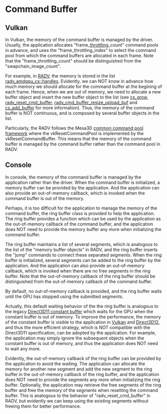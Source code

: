 # Command Buffer  

## Vulkan

In Vulkan, the memory of the command buffer is managed by the driver. Usually, the application allocates \"frame\_[throttling](https://community.arm.com/arm-community-blogs/b/graphics-gaming-and-vr-blog/posts/the-mali-gpu-an-abstract-machine-part-1---frame-pipelining)\_count\" command pools in advance, and uses the "frame_throttling_index" to select the command pool from which the command buffers are allocated in each frame. Note that the "frame_throttling_count" should be distinguished from the "swapchain_image_count".  

For example, in [RADV](https://docs.mesa3d.org/drivers/radv.html), the memory is stored in the list [radv_amdgpu_cs::handles](https://gitlab.freedesktop.org/mesa/mesa/-/blob/22.3/src/amd/vulkan/winsys/amdgpu/radv_amdgpu_cs.c#L482). Evidently, we can NOT know in advance how much memory we should allocate for the command buffer at the begining of each frame. Hence, when we are out of memory, we need to allocate a new buffer object and insert the new buffer object to the list (see [cs_grow](https://gitlab.freedesktop.org/mesa/mesa/-/blob/22.3/src/amd/vulkan/winsys/amdgpu/radv_amdgpu_cs.c#L409), [radv_reset_cmd_buffer](https://gitlab.freedesktop.org/mesa/mesa/-/blob/22.3/src/amd/vulkan/radv_cmd_buffer.c#L466), [radv_cmd_buffer_resize_upload_buf](https://gitlab.freedesktop.org/mesa/mesa/-/blob/22.3/src/amd/vulkan/radv_cmd_buffer.c#L546) and [cs_add_buffer](https://gitlab.freedesktop.org/mesa/mesa/-/blob/22.3/src/amd/vulkan/winsys/amdgpu/radv_amdgpu_cs.c#L547) for more information). Thus, the memory of the command buffer is NOT continuous, and is composed by several buffer objects in the list.  

Particularly, the RADV follows the Mesa3D [common command pool framework](https://gitlab.freedesktop.org/mesa/mesa/-/blob/22.3/src/vulkan/runtime/vk_command_pool.c#L131) where the vkResetCommandPool is implemented by the vkResetCommandBuffer. This means that the memory of the command buffer is managed by the command buffer rather than the command pool in RADV.  

## Console  

In console, the memory of the command buffer is managed by the application rather than the driver. When the command buffer is initialized, a memory buffer can be provided by the application. And the application can also provide an out-of-memory callback, which is invoked when the command buffer is out of the memory.

Perhaps, it is too difficult for the application to manage the memory of the command buffer, the ring buffer class is provided to help the application. The ring buffer provides a function which can be used by the application as the out-of-memory callback of the command buffer, and the application does NOT need to provide the memory buffer any more when initializing the command buffer.  

The ring buffer maintains a list of several segments, which is analogous to the list of the "memory buffer objects" in RADV, and the ring buffer inserts the "jump" commands to connect these separated segments. When the ring buffer is initialized, several segments can be added to the ring buffer by the application. And the application can also provide an out-of-memory callback, which is invoked when there are no free segments in the ring buffer. Note that the out-of-memory callback of the ring buffer should be distinguished from the out-of-memory callback of the command buffer.  

By default, no out-of-memory callback is provided, and the ring buffer waits until the GPU has stopped using the submitted segments. 

Actually, this default waiting behavior of the the ring buffer is analogous to the legacy [Direct3D11 constant buffer](https://developer.nvidia.com/content/constant-buffers-without-constant-pain-0) which waits for the GPU when the constant buffer is out of memory. To improve the performance, the memory of the constant buffer is visible to the application in [Vulkan](https://github.com/KhronosGroup/Vulkan-Samples/tree/main/samples/api/dynamic_uniform_buffers) and [Direct3D12](https://learn.microsoft.com/en-us/windows/win32/direct3d12/fence-based-resource-management), and thus the more efficient strategy, which is NOT compatible with the Direct3D11 specification, can be adopted by the appilcation. For example, the application may simply ignore the subsequent objects when the constant buffer is out of memory, and thus the application does NOT need to wait any more.  

Evidently, the out-of-memory callback of the ring buffer can be provided by the application to avoid the waiting. The application can allocate the memory for another new segment and add the new segment to the ring buffer in the out-of-memory callback of the ring buffer, and the application does NOT need to provide the segments any more when initializing the ring buffer. Optionally, the application may retrieve the free segments of the ring buffer and free the memory of the segments when resetting the command buffer. This is analogous to the behavior of "radv_reset_cmd_buffer" in RADV, but evidently we can keep using the existing segments without freeing them for better performance.  
  